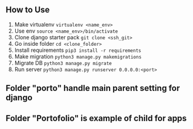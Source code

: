 ## How to Use
1. Make virtualenv `virtualenv <name_env>`
2. Use env `source <name_env>/bin/activate`
3. Clone django starter pack `git clone <ssh_git>`
4. Go inside folder `cd <clone_folder>`
5. Install requirements `pip3 install -r requirements`
6. Make migration `python3 manage.py makemigrations`
7. Migrate DB `python3 manage.py migrate`
8. Run server `python3 manage.py runserver 0.0.0.0:<port>`

## Folder "porto" handle main parent setting for django
## Folder "Portofolio" is example of child for apps